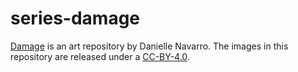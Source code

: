 
<!-- README.md is generated from README.Rmd. Please edit that file -->

# series-damage

<!-- badges: start -->
<!-- badges: end -->

[Damage](https://art.djnavarro.net/gallery/damage/) is an art repository
by Danielle Navarro. The images in this repository are released under a
[CC-BY-4.0](./LICENSE.md).
